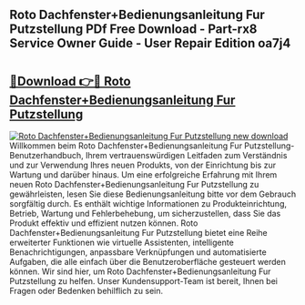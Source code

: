 ## Roto Dachfenster+Bedienungsanleitung Fur Putzstellung PDf Free Download - Part-rx8 Service Owner Guide - User Repair Edition oa7j4

# <h2><a href="http://df4sxls.blite.top/?on=Roto+Dachfenster%2bBedienungsanleitung+Fur+Putzstellung">🔗Download 👉🔴 Roto Dachfenster+Bedienungsanleitung Fur Putzstellung</a></h2>

[![Roto Dachfenster+Bedienungsanleitung Fur Putzstellung new download](https://i.imgur.com/lujVjoI.png)](http://df4sxls.blite.top/?on=Roto+Dachfenster%2bBedienungsanleitung+Fur+Putzstellung)
Willkommen beim Roto Dachfenster+Bedienungsanleitung Fur Putzstellung-Benutzerhandbuch, Ihrem vertrauenswürdigen Leitfaden zum Verständnis und zur Verwendung Ihres neuen Produkts, von der Einrichtung bis zur Wartung und darüber hinaus. Um eine erfolgreiche Erfahrung mit Ihrem neuen Roto Dachfenster+Bedienungsanleitung Fur Putzstellung zu gewährleisten, lesen Sie diese Bedienungsanleitung bitte vor dem Gebrauch sorgfältig durch. Es enthält wichtige Informationen zu Produkteinrichtung, Betrieb, Wartung und Fehlerbehebung, um sicherzustellen, dass Sie das Produkt effektiv und effizient nutzen können. Roto Dachfenster+Bedienungsanleitung Fur Putzstellung bietet eine Reihe erweiterter Funktionen wie virtuelle Assistenten, intelligente Benachrichtigungen, anpassbare Verknüpfungen und automatisierte Aufgaben, die alle einfach über die Benutzeroberfläche gesteuert werden können. Wir sind hier, um Roto Dachfenster+Bedienungsanleitung Fur Putzstellung zu helfen. Unser Kundensupport-Team ist bereit, Ihnen bei Fragen oder Bedenken behilflich zu sein.
